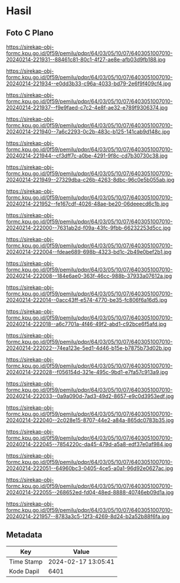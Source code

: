 # Hasil

## Foto C Plano

https://sirekap-obj-formc.kpu.go.id/0f59/pemilu/pdpr/64/03/05/10/07/6403051007010-20240214-221931--88461c81-80c1-4f27-ae8e-afb03d9fb188.jpg

https://sirekap-obj-formc.kpu.go.id/0f59/pemilu/pdpr/64/03/05/10/07/6403051007010-20240214-221934--e0dd3b33-c96a-4033-bd79-2e6f9f409cf4.jpg

https://sirekap-obj-formc.kpu.go.id/0f59/pemilu/pdpr/64/03/05/10/07/6403051007010-20240214-221937--f9e9faed-c7c2-4e8f-ae32-e789f9306374.jpg

https://sirekap-obj-formc.kpu.go.id/0f59/pemilu/pdpr/64/03/05/10/07/6403051007010-20240214-221940--7a6c2293-0c2b-483c-b125-141cab9d148c.jpg

https://sirekap-obj-formc.kpu.go.id/0f59/pemilu/pdpr/64/03/05/10/07/6403051007010-20240214-221944--cf3dff7c-a0be-4291-9f8c-cd7b30730c38.jpg

https://sirekap-obj-formc.kpu.go.id/0f59/pemilu/pdpr/64/03/05/10/07/6403051007010-20240214-221949--27329dba-c26b-4263-8dbc-96c0e5b055ab.jpg

https://sirekap-obj-formc.kpu.go.id/0f59/pemilu/pdpr/64/03/05/10/07/6403051007010-20240214-221952--fe167cdf-4026-48ae-be20-06deeecd6c1b.jpg

https://sirekap-obj-formc.kpu.go.id/0f59/pemilu/pdpr/64/03/05/10/07/6403051007010-20240214-222000--7631ab2d-f09a-43fc-9fbb-66232253d5cc.jpg

https://sirekap-obj-formc.kpu.go.id/0f59/pemilu/pdpr/64/03/05/10/07/6403051007010-20240214-222004--fdeae689-698b-4323-bd1c-2b49e0bef2b1.jpg

https://sirekap-obj-formc.kpu.go.id/0f59/pemilu/pdpr/64/03/05/10/07/6403051007010-20240214-222008--184e6ae0-363f-46cc-988b-37933a07612a.jpg

https://sirekap-obj-formc.kpu.go.id/0f59/pemilu/pdpr/64/03/05/10/07/6403051007010-20240214-222014--0acc43ff-e574-4770-be35-fc806f6a16d5.jpg

https://sirekap-obj-formc.kpu.go.id/0f59/pemilu/pdpr/64/03/05/10/07/6403051007010-20240214-222018--a6c7701a-4f46-49f2-abd1-c92bce6f5afd.jpg

https://sirekap-obj-formc.kpu.go.id/0f59/pemilu/pdpr/64/03/05/10/07/6403051007010-20240214-222022--74ea123e-5ed1-4d46-b15e-b7875b73d02b.jpg

https://sirekap-obj-formc.kpu.go.id/0f59/pemilu/pdpr/64/03/05/10/07/6403051007010-20240214-222028--f056154d-321e-495c-9bd1-e7fa57c913a9.jpg

https://sirekap-obj-formc.kpu.go.id/0f59/pemilu/pdpr/64/03/05/10/07/6403051007010-20240214-222033--0a9a090d-7ad3-49d2-8657-e9c0d3953edf.jpg

https://sirekap-obj-formc.kpu.go.id/0f59/pemilu/pdpr/64/03/05/10/07/6403051007010-20240214-222040--2c028e15-8707-44e2-a84a-865dc0783b35.jpg

https://sirekap-obj-formc.kpu.go.id/0f59/pemilu/pdpr/64/03/05/10/07/6403051007010-20240214-222045--7854220c-da45-479d-a5a8-edf37e0af984.jpg

https://sirekap-obj-formc.kpu.go.id/0f59/pemilu/pdpr/64/03/05/10/07/6403051007010-20240214-222051--64960bc3-0405-4ce5-a0a1-96d92e0627ac.jpg

https://sirekap-obj-formc.kpu.go.id/0f59/pemilu/pdpr/64/03/05/10/07/6403051007010-20240214-222055--268652ed-fd04-48ed-8888-40746eb09d1a.jpg

https://sirekap-obj-formc.kpu.go.id/0f59/pemilu/pdpr/64/03/05/10/07/6403051007010-20240214-221957--8783a3c5-12f3-4269-8d24-b2a52b88f6fa.jpg


## Metadata

| Key        | Value               |
| ---------- | ------------------- |
| Time Stamp | 2024-02-17 13:05:41 |
| Kode Dapil | 6401                |




